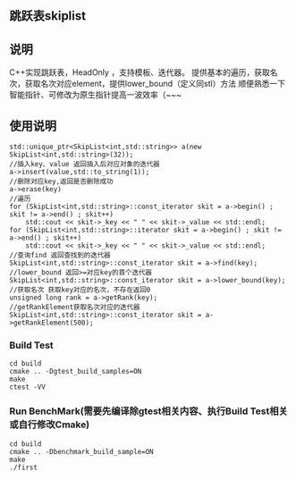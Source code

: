 ## 跳跃表skiplist

## 说明
C++实现跳跃表，HeadOnly ，支持模板、迭代器。
提供基本的遍历，获取名次，获取名次对应element，提供lower_bound（定义同stl）方法
顺便熟悉一下智能指针、可修改为原生指针提高一波效率（~~~

## 使用说明
```
std::unique_ptr<SkipList<int,std::string>> a(new SkipList<int,std::string>(32));
//插入key、value 返回插入后对应对象的迭代器
a->insert(value,std::to_string(1));
//删除对应key,返回是否删除成功
a->erase(key)
//遍历
for (SkipList<int,std::string>::const_iterator skit = a->begin() ; skit != a->end() ; skit++)
	std::cout << skit->_key << " " << skit->_value << std::endl;
for (SkipList<int,std::string>::iterator skit = a->begin() ; skit != a->end() ; skit++)
	std::cout << skit->_key << " " << skit->_value << std::endl;
//查询find 返回查找到的迭代器
SkipList<int,std::string>::const_iterator skit = a->find(key);
//lower_bound 返回>=对应key的首个迭代器
SkipList<int,std::string>::const_iterator skit = a->lower_bound(key);
//获取名次 获取key对应的名次，不存在返回0
unsigned long rank = a->getRank(key);
//getRankElement获取名次对应的迭代器
SkipList<int,std::string>::const_iterator skit = a->getRankElement(500);
```

### Build Test
```
cd build
cmake .. -Dgtest_build_samples=ON
make
ctest -VV
```

### Run BenchMark(需要先编译除gtest相关内容、执行Build Test相关或自行修改Cmake)
```
cd build
cmake .. -Dbenchmark_build_sample=ON
make
./first
```
